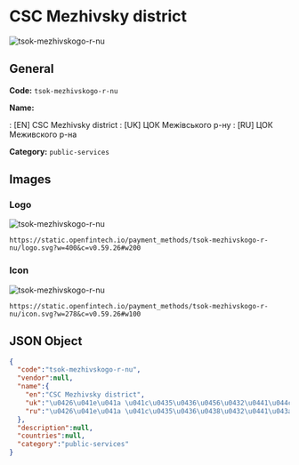 
# CSC Mezhivsky district 
![tsok-mezhivskogo-r-nu](https://static.openfintech.io/payment_methods/tsok-mezhivskogo-r-nu/logo.svg?w=400&c=v0.59.26#w200)  

## General 
**Code:** `tsok-mezhivskogo-r-nu` 
 
**Name:** 
 
:	[EN] CSC Mezhivsky district 
:	[UK] ЦОК Межівського р-ну 
:	[RU] ЦОК Меживского р-на 
 
**Category:** `public-services` 
 

## Images 

### Logo 
![tsok-mezhivskogo-r-nu](https://static.openfintech.io/payment_methods/tsok-mezhivskogo-r-nu/logo.svg?w=400&c=v0.59.26#w200)  

```
https://static.openfintech.io/payment_methods/tsok-mezhivskogo-r-nu/logo.svg?w=400&c=v0.59.26#w200
```  

### Icon 
![tsok-mezhivskogo-r-nu](https://static.openfintech.io/payment_methods/tsok-mezhivskogo-r-nu/icon.svg?w=278&c=v0.59.26#w100)  

```
https://static.openfintech.io/payment_methods/tsok-mezhivskogo-r-nu/icon.svg?w=278&c=v0.59.26#w100
```  

## JSON Object 

```json
{
  "code":"tsok-mezhivskogo-r-nu",
  "vendor":null,
  "name":{
    "en":"CSC Mezhivsky district",
    "uk":"\u0426\u041e\u041a \u041c\u0435\u0436\u0456\u0432\u0441\u044c\u043a\u043e\u0433\u043e \u0440-\u043d\u0443",
    "ru":"\u0426\u041e\u041a \u041c\u0435\u0436\u0438\u0432\u0441\u043a\u043e\u0433\u043e \u0440-\u043d\u0430"
  },
  "description":null,
  "countries":null,
  "category":"public-services"
}
```  
